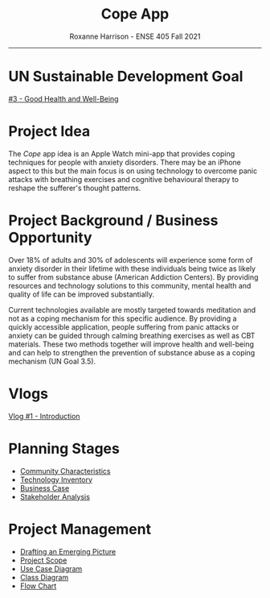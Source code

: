 <h1 align="center">Cope App</h1>
<p align="center">Roxanne Harrison - ENSE 405 Fall 2021</p>

---

# UN Sustainable Development Goal

<a href="https://sdgs.un.org/goals/goal3">#3 - Good Health and Well-Being</a>

# Project Idea

The _Cope_ app idea is an Apple Watch mini-app that provides coping techniques for people with anxiety disorders. There may be an iPhone aspect to this but the main focus is on using technology to overcome panic attacks with breathing exercises and cognitive behavioural therapy to reshape the sufferer's thought patterns. 

# Project Background / Business Opportunity

Over 18% of adults and 30% of adolescents will experience some form of anxiety disorder in their lifetime with these individuals being twice as likely to suffer from substance abuse (American Addiction Centers). By providing resources and technology solutions to this community, mental health and quality of life can be improved substantially.   

Current technologies available are mostly targeted towards meditation and not as a coping mechanism for this specific audience. By providing a quickly accessible application, people suffering from panic attacks or anxiety can be guided through calming breathing exercises as well as CBT materials. These two methods together will improve health and well-being and can help to strengthen the prevention of substance abuse as a coping mechanism (UN Goal 3.5).   
 
# Vlogs
<a href="https://youtu.be/jd-inF7aJgM">Vlog #1 - Introduction</a>

# Planning Stages

- [Community Characteristics](documentation/01_Community_Characteristics.pdf)
- [Technology Inventory](documentation/02_Technology_Inventory.pdf)
- [Business Case](documentation/03_Business_Case.pdf)
- [Stakeholder Analysis](documentation/04_Stakeholder_Analysis.pdf)

# Project Management
- [Drafting an Emerging Picture](Documentation/05_Drafting_an_Emerging_Picture.pdf)
- [Project Scope](Documentation/06_Project_Scope.pdf)
- [Use Case Diagram](Documentation/Use_Case_Diagram.pdf)
- [Class Diagram](Documentation/Class_Diagram.pdf)
- [Flow Chart](Documentation/Flow_Chart.pdf)

